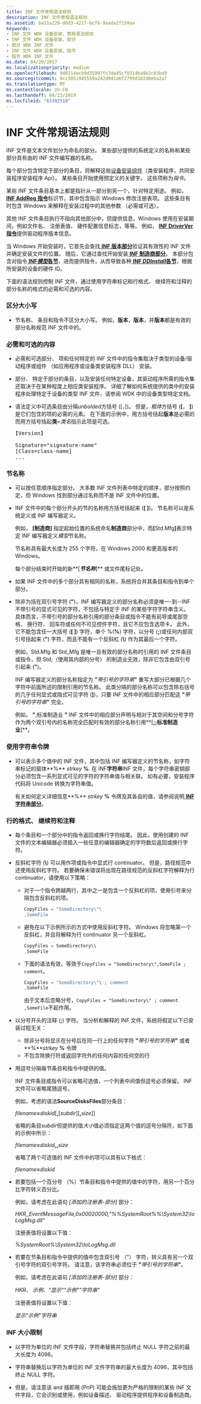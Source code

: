 ```yaml
---
title: INF 文件常规语法规则
description: INF 文件常规语法规则
ms.assetid: ba11a229-d0d3-4217-bcf8-9aada2f159aa
keywords:
- INF 文件 WDK 设备安装，常规语法规则
- INF 文件 WDK 设备安装，部分
- 部分 WDK INF 文件
- INF 文件 WDK 设备安装，指令
- 指令 WDK INF 文件
ms.date: 04/20/2017
ms.localizationpriority: medium
ms.openlocfilehash: 9d8214ecb9d35997fc7da45cf0314ba9b2c03bd9
ms.sourcegitcommit: 0cc5051945559a242d941a6f2799d161d8eba2a7
ms.translationtype: MT
ms.contentlocale: zh-CN
ms.lasthandoff: 04/23/2019
ms.locfileid: "63392518"
---
```

# <a name="general-syntax-rules-for-inf-files"></a>INF 文件常规语法规则





INF 文件是文本文件划分为命名的部分。 某些部分提供的系统定义的名称和某些部分具有由的 INF 文件编写器的名称。

每个部分包含特定于部分的条目，将解释这些[设备安装组件](https://msdn.microsoft.com/library/windows/hardware/ff541277)（类安装程序，共同安装程序安装程序 Api）。 某些条目开始使用预定义的关键字。 这些项称为*指令*。

某些 INF 文件条目基本上都是指针从一部分到另一个，针对特定用途。 例如， [ **INF AddReg 指令**](inf-addreg-directive.md)标识节，其中包含指示 Windows 修改注册表项。 这些条目有时包含 Windows 来解释在安装过程中的其他参数 （必需或可选）。

其他 INF 文件条目执行不指向其他部分中，但提供信息，Windows 使用在安装期间，例如文件名、 注册表值、 硬件配置信息标志，等等。 例如， [ **INF DriverVer 指令**](inf-driverver-directive.md)提供驱动程序版本信息。

当 Windows 开始安装时，它首先会查找[ **INF 版本部分**](inf-version-section.md)验证其有效性的 INF 文件并确定安装文件的位置。 随后，它通过查找开始安装[ **INF 制造商部分**](inf-manufacturer-section.md)。 本部分包含对指令[ **INF*模型*各节**](inf-models-section.md)，进而提供指令，从而导致各种[ **INF *DDInstall*各节**](inf-ddinstall-section.md)，根据所安装的设备的硬件 ID。

下面的语法规则控制 INF 文件，通过使用字符串标记和行格式、 继续符和注释的部分名称的格式的必需和可选的内容。

### <a href="" id="case-sensitivity"></a> 区分大小写

-   节名称、 条目和指令不区分大小写。 例如，**版本**，**版本**，并**版本**都是有效的部分名称规范 INF 文件中的。

### <a href="" id="required-and-optional-contents"></a> 必需和可选的内容

- 必需和可选部分、 项和任何特定的 INF 文件中的指令集取决于类型的设备/驱动程序或组件 （如应用程序或设备类安装程序 DLL） 安装。

- 部分、 特定于部分的条目，以及安装任何特定设备，其驱动程序所需的指令集还取决于在某种程度上相应类安装程序。 详细了解如何系统提供的类中的安装程序处理特定于设备的类型 INF 文件，请参阅 WDK 中的设备类型特定文档。

- 语法定义中可选条目由分隔*unbolded*方括号 (\[，\])。 但是，*粗体*方括号 (**\[**， **\]**) 是它们包含的项的必需的元素。 在下面的示例中，用方括号括起**版本**是必需的而用方括号括起**类**=*类名*指示此项是可选。

  <pre>
  <b>[</b>Version<b>]</b>

  Signature="signature-name"
  [Class=class-name]
  ...
  </pre>

### <a href="" id="section-names"></a> 节名称

- 可以按任意顺序指定部分。 大多数 INF 文件列表中特定的顺序，部分按照约定，但 Windows 找到部分通过名称而不是 INF 文件中的位置。

- INF 文件中的每个部分开头的节的名称用方括号括起来 (**\[ \]**)。 节名称可以是系统定义或 INF 编写器定义。

  例如， **\[制造商\]** 指定起始位置的系统命名**制造商**部分中，而<strong>\[</strong>Std.Mfg<strong>\]</strong>表示特定 INF 编写器定义*模型*节名称。

  节名称具有最大长度为 255 个字符，在 Windows 2000 和更高版本的 Windows。

  每个部分结束时开始的新**\[**<em>节名称</em>**\]** 或文件尾标记处。

- 如果 INF 文件中的多个部分具有相同的名称，系统将合并其条目和指令到单个部分。

- 除非为括在双引号字符 (**"**)，INF 编写器定义的部分名称必须是唯一-到--INF 不带引号的显式可见的字符，不包括与特定于 INF 的某些字符字符串含义。 具体而言，不带引号的部分名称引用的部分条目或指令不能有前导或尾部空格、 换行符、 回车符或任何不可见控件字符，且它不应包含选项卡。 此外，它不能包含任一大括号 (**\[ \]**) 字符，单个 %(**%**) 字符，以分号 (**;**)或任何内部双引号括起来 (**"**) 字符，而且不能有一个反斜杠 (**\\**) 作为其最后一个字符。

  例如，Std.Mfg 和 Std_Mfg 是唯一且有效的部分名称时引用的 INF 文件条目或指令，但 Std;（使用其内部的分号） 的制造业无效，除非它包含由双引号引起来 (**"**)。

  INF 编写器定义的部分名称指定为 **"**<em>带引号的字符串</em>**"** 重写大部分已根据几个字符中前面所述的限制引用的节名称。 此类分隔的部分名称可以包含除右括号的几乎任何显式或隐式可见字符 (**\]**)，只要 INF 文件中的相应部分匹配这 **"**<em>带引号的字符串</em>**"** 完全。

  例如， **"**;标准制造业 **"** INF 文件中的相应部分声明与相对于其空间和分号字符作为两个双引号内的名称完全匹配时有效的部分名称引用**\[**;;标准制造业**\]**。

### <a href="" id="using-string-tokens"></a> 使用字符串令牌

- 可以表示多个值中的 INF 文件，其中包括 INF 编写器定义的节名称，如字符串标记的窗体**%** <em>strkey</em> **%**. 在 INF**字符串**INF 文件，每个字符串密钥部分必须包含一系列显式可见的字符的字符串值与相关联。 如有必要，安装程序代码将 Unicode 转换为字符串值。

  有关如何定义详细信息**%** <em>strkey</em> **%** 令牌及其各自的值，请参阅说明[ **INF 字符串部分**](inf-strings-section.md)。

### <a href="" id="line-format--continuation--and-comments"></a> 行的格式、 继续符和注释

- 每个条目和一个部分中的指令返回或换行字符结尾。 因此，使用创建的 INF 文件的文本编辑器必须插入一些任意的编辑器确定的字符数后返回或换行字符。

- 反斜杠字符 (**\\**) 可以用作项或指令中显式行 continuator。 但是，路径规范中还使用反斜杠字符。 若要确保未错误将出现在路径规范的反斜杠字符解释为行 continuator，请使用以下策略：

  -   对于一个指令跨越两行，其中之一是包含一个反斜杠的项，使用引号来分隔包含反斜杠的项。

      ```cpp
      CopyFiles = "SomeDirectory\"\
      ,SomeFile
      ```

  -   避免在以下示例所示的方式中使用反斜杠字符。 Windows 将忽略第一个反斜杠，并且将解释为行 continuator 另一个反斜杠。

      ```cpp
      CopyFiles = SomeDirectory\\
      ,SomeFile
      ```

  -   下面的语法有效，等效于`CopyFiles = "SomeDirectory\",SomeFile ; comment`。

      ```cpp
      CopyFiles = "SomeDirectory\"\ ; comment 
      ,SomeFile
      ```
      由于文本后忽略分号，`CopyFiles = "SomeDirectory\" ; comment ,SomeFile`不起作用。

- 以分号开头的注释 (**;**) 字符。 当分析和解释的 INF 文件，系统将假定以下已安装过程无关：
  - 除非分号将显示在分号后在同一行上的任何字符 **"**<em>带引号的字符串</em>**"** 或者**%**<em>strkey</em> **%** 令牌
  - 不包含除换行符或返回字符外的任何内容的任何空的行

- 用逗号分隔每节条目和指令中提供的值。

  INF 文件条目或指令可以省略可选值，一个列表中间值但逗号必须保留。 INF 文件可以省略尾随逗号。

  例如，考虑的语法**SourceDisksFiles**部分条目：

  <em>filename</em>**=**<em>diskid</em>\[**,**\[*subdir*\]\[**,**<em>size</em>\]\]

  省略的条目*subdir*但提供的值*大小*值必须指定这两个值的逗号分隔符，如下面的示例中所示：

  <em>filename</em>**=**<em>diskid</em>**,,**<em>size</em>

  省略了两个可选值的 INF 文件中的项可以具有以下格式：

  <em>filename</em>**=**<em>diskid</em>
- 若要包括一个百分号 （%）节条目和指令中提供的值中的字符，用另一个百分比字符转义百分比。

  例如，请考虑在此语句 *[添加的注册表-部分]* 部分：

  *HKR,,EventMessageFile,0x00020000,"%%SystemRoot%%\System32\IoLogMsg.dll"*

  注册表值将设置以下值：

  *%SystemRoot%\System32\IoLogMsg.dll*
- 若要在节条目和指令中提供的值中包含双引号 （"） 字符，转义具有另一个双引号字符的双引号字符。  请注意，该字符串必须位于 **"**<em>带引号的字符串</em>**"**。  

  例如，请考虑在此语句 *[添加的注册表-部分]* 部分：

  *HKR、 示例、"显示""示例""字符串"*

  注册表值将设置以下值：

  *显示"示例"字符串*

### <a href="" id="inf-size-limits"></a> INF 大小限制

-   以字符为单位的 INF 文件字段，字符串替换并包括终止 NULL 字符之前的最大长度为 4096。

-   字符串替换后以字符为单位的 INF 文件字符串的最大长度为 4096，其中包括终止 NULL 字符。

-   但是，请注意该 and 插即用 (PnP) 可能会施加更为严格的限制的某些 INF 文件字段，它会识别或使用，例如设备描述、 驱动程序提供程序和设备制造商。










